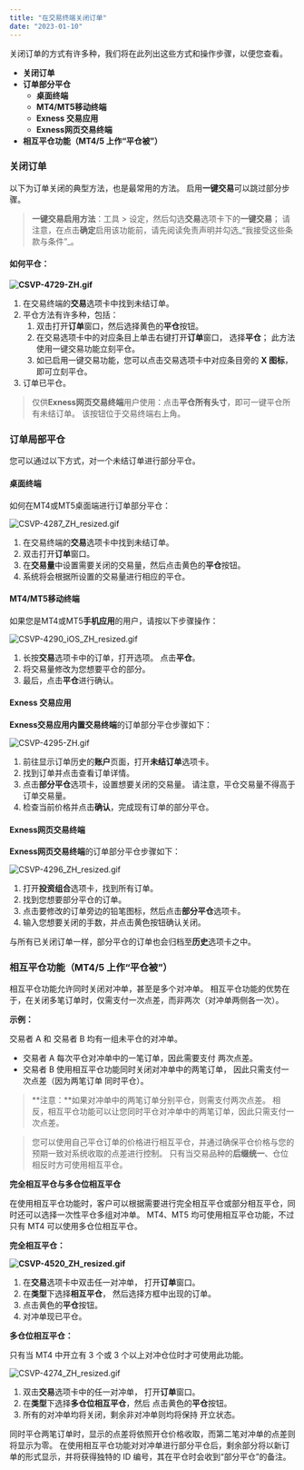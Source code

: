 ```yaml
---
title: "在交易终端关闭订单"
date: "2023-01-10"
---
```


关闭订单的方式有许多种，我们将在此列出这些方式和操作步骤，以便您查看。

- **关闭订单**
- **订单部分平仓**
    - **桌面终端**
    - **MT4/MT5移动终端**
    - **Exness 交易应用**
    - **Exness网页交易终端**
- **相互平仓功能（MT4/5 上作“平仓被”）**

### 关闭订单

以下为订单关闭的典型方法，也是最常用的方法。 启用**一键交易**可以跳过部分步骤。

> **一键交易启用方法**：工具 > 设定，然后勾选**交易**选项卡下的**一键交易**； 请注意，在点击**确定**启用该功能前，请先阅读免责声明并勾选_“我接受这些条款与条件”_。

#### **如何平仓：**

**![CSVP-4729-ZH.gif](https://get.exness.help/hc/article_attachments/6546801118364)**

1. 在交易终端的**交易**选项卡中找到未结订单。
2. 平仓方法有许多种，包括：
    1. 双击打开**订单**窗口，然后选择黄色的**平仓**按钮。
    2. 在交易选项卡中的对应条目上单击右键打开**订单**窗口， 选择**平仓**； 此方法使用一键交易功能立刻平仓。
    3. 如已启用一键交易功能，您可以点击交易选项卡中对应条目旁的 **X 图标**，即可立刻平仓。
3. 订单已平仓。

> 仅供**Exness网页交易终端**用户使用：点击**平仓所有头寸**，即可一键平仓所有未结订单。 该按钮位于交易终端右上角。

### 订单局部平仓

您可以通过以下方式，对一个未结订单进行部分平仓。

#### 桌面终端

如何在MT4或MT5桌面端进行订单部分平仓：

![CSVP-4287_ZH_resized.gif](https://get.exness.help/hc/article_attachments/6547765900060)

1. 在交易终端的**交易**选项卡中找到未结订单。
2. 双击打开**订单**窗口。
3. 在**交易量**中设置需要关闭的交易量，然后点击黄色的**平仓**按钮。
4. 系统将会根据所设置的交易量进行相应的平仓。

#### MT4/MT5移动终端

如果您是MT4或MT5**手机应用**的用户，请按以下步骤操作：

![CSVP-4290_iOS_ZH_resized.gif](https://get.exness.help/hc/article_attachments/6547963429404)

1. 长按**交易**选项卡中的订单，打开选项。 点击**平仓**。
2. 将交易量修改为您想要平仓的部分。
3. 最后，点击**平仓**进行确认。

#### Exness 交易应用

**Exness交易应用内置交易终端**的订单部分平仓步骤如下：

![CSVP-4295-ZH.gif](https://get.exness.help/hc/article_attachments/6548118325148)

1. 前往显示订单历史的**账户**页面，打开**未结订单**选项卡。
2. 找到订单并点击查看订单详情。
3. 点击**部分平仓**选项卡，设置想要关闭的交易量。 请注意，平仓交易量不得高于订单交易量。
4. 检查当前价格并点击**确认**，完成现有订单的部分平仓。

#### Exness网页交易终端

**Exness网页交易终端**的订单部分平仓步骤如下：

![CSVP-4296_ZH_resized.gif](https://get.exness.help/hc/article_attachments/6548316536476)

1. 打开**投资组合**选项卡，找到所有订单。
2. 找到您想要部分平仓的订单。
3. 点击要修改的订单旁边的铅笔图标，然后点击**部分平仓**选项卡。
4. 输入您想要关闭的手数，并点击黄色按钮确认关闭。

与所有已关闭订单一样，部分平仓的订单也会归档至**历史**选项卡之中。

### 相互平仓功能（MT4/5 上作“平仓被”）

相互平仓功能允许同时关闭对冲单，甚至是多个对冲单。 相互平仓功能的优势在于，在关闭多笔订单时，仅需支付一次点差，而非两次（对冲单两侧各一次）。

**示例：**

交易者 A 和 交易者 B 均有一组未平仓的对冲单。

- 交易者 A 每次平仓对冲单中的一笔订单，因此需要支付 两次点差。
- 交易者 B 使用相互平仓功能同时关闭对冲单中的两笔订单， 因此只需支付一次点差（因为两笔订单 同时平仓）。

> **注意：**如果对冲单中的两笔订单分别平仓，则需支付两次点差。 相反，相互平仓功能可以让您同时平仓对冲单中的两笔订单，因此只需支付一次点差。

> 您可以使用自己平仓订单的价格进行相互平仓，并通过确保平仓价格与您的预期一致对系统收取的点差进行控制。 只有当交易品种的**后缀统一**、仓位相反时方可使用相互平仓。

**完全相互平仓与多仓位相互平仓**

在使用相互平仓功能时，客户可以根据需要进行完全相互平仓或部分相互平仓，同时还可以选择一次性平仓多组对冲单。 MT4、MT5 均可使用相互平仓功能，不过只有 MT4 可以使用多仓位相互平仓。

**完全相互平仓：**

**![CSVP-4520_ZH_resized.gif](https://get.exness.help/hc/article_attachments/6548498478876)**

1. 在**交易**选项卡中双击任一对冲单， 打开**订单**窗口。
2. 在**类型**下选择**相互平仓**， 然后选择方框中出现的订单。
3. 点击黄色的**平仓**按钮。
4. 对冲单现已平仓。

**多仓位相互平仓：**

只有当 MT4 中开立有 3 个或 3 个以上对冲仓位时才可使用此功能。

![CSVP-4274_ZH_resized.gif](https://get.exness.help/hc/article_attachments/6548745842844)

1. 双击**交易**选项卡中的任一对冲单， 打开**订单**窗口。
2. 在**类型**下选择**多仓位相互平仓**，然后 点击黄色的**平仓**按钮。
3. 所有的对冲单均将关闭，剩余非对冲单则均将保持 开立状态。

同时平仓两笔订单时，显示的点差将依照开仓价格收取，而第二笔对冲单的点差则将显示为零。 在使用相互平仓功能对对冲单进行部分平仓后，剩余部分将以新订单的形式显示，并将获得独特的 ID 编号，其在平仓时会收到“部分平仓”的备注。
